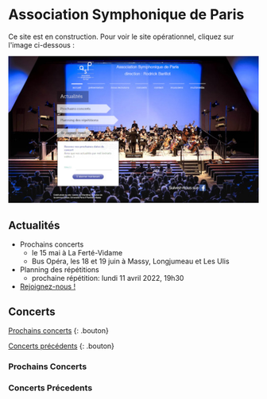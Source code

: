 # Association Symphonique de Paris

Ce site est en construction. Pour voir le site opérationnel, cliquez sur l'image ci-dessous :

[![site](site.jpg)](https://www.association-symphonique-paris.fr/)

## Actualités

- Prochains concerts
    - le 15 mai à La Ferté-Vidame
    - Bus Opéra, les 18 et 19 juin à Massy, Longjumeau et Les Ulis
- Planning des répétitions
    - prochaine répétition: lundi 11 avril 2022, 19h30
- [Rejoignez-nous !](recrutements.md)


## Concerts

[Prochains concerts](#prochains-concerts)
{: .bouton}

[Concerts précédents](#concerts-précédents)
{: .bouton}

### Prochains Concerts

### Concerts Précedents
